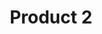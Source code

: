 ---
title: Product 2
image: /assets/img/product/Hoodie-Label-Mockup_Vol-011%202.png
description: This is a sample description for product 2.
price: $24.99
---